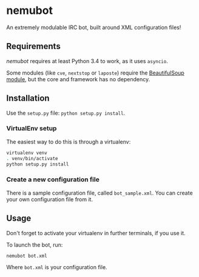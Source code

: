 nemubot
=======

An extremely modulable IRC bot, built around XML configuration files!


Requirements
------------

*nemubot* requires at least Python 3.4 to work, as it uses `asyncio`.

Some modules (like `cve`, `nextstop` or `laposte`) require the
[BeautifulSoup module](http://www.crummy.com/software/BeautifulSoup/),
but the core and framework has no dependency.


Installation
------------

Use the `setup.py` file: `python setup.py install`.

### VirtualEnv setup

The easiest way to do this is through a virtualenv:

```sh
virtualenv venv
. venv/bin/activate
python setup.py install
```

### Create a new configuration file

There is a sample configuration file, called `bot_sample.xml`. You can
create your own configuration file from it.


Usage
-----

Don't forget to activate your virtualenv in further terminals, if you
use it.

To launch the bot, run:

```sh
nemubot bot.xml
```

Where `bot.xml` is your configuration file.
